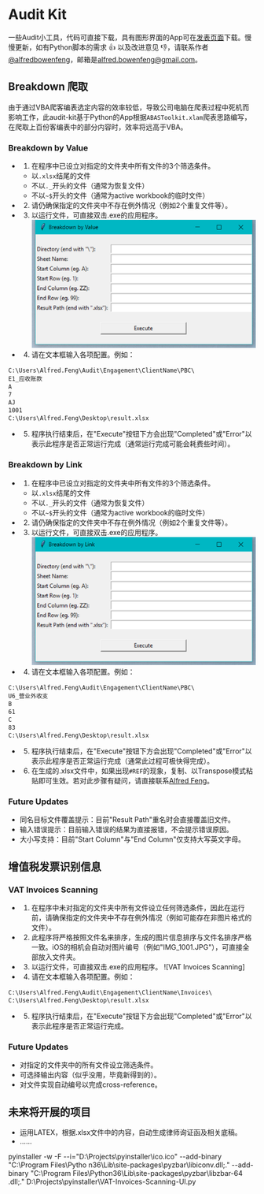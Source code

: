 # Audit Kit
一些Audit小工具，代码可直接下载，具有图形界面的App可在[发表页面](https://github.com/alfredbowenfeng/audit-kit/releases)下载。慢慢更新，如有Python脚本的需求 :+1: 以及改进意见 :-1:，请联系作者[@alfredbowenfeng](https://github.com/alfredbowenfeng)，邮箱是[alfred.bowenfeng@gmail.com](mailto:alfred.bowenfeng@gmail.com)。

## Breakdown 爬取
由于通过VBA爬客编表选定内容的效率较低，导致公司电脑在爬表过程中死机而影响工作，此audit-kit基于Python的App根据`ABASToolkit.xlam`爬表思路编写，在爬取上百份客编表中的部分内容时，效率将远高于VBA。

### Breakdown by Value
- 1. 在程序中已设立对指定的文件夹中所有文件的3个筛选条件。
	- 以`.xlsx`结尾的文件
	- 不以`._`开头的文件（通常为恢复文件）
	- 不以`~$`开头的文件（通常为active workbook的临时文件）

- 2. 请仍确保指定的文件夹中不存在例外情况（例如2个重复文件等）。 

- 3. 以运行文件，可直接双击.exe的应用程序。
![Breakdown By Value](/sources/README/breakdown-value-ui.png)

- 4. 请在文本框输入各项配置。例如：
```
C:\Users\Alfred.Feng\Audit\Engagement\ClientName\PBC\
E1_应收账款
A
7
AJ
1001
C:\Users\Alfred.Feng\Desktop\result.xlsx
```

- 5. 程序执行结束后，在"Execute"按钮下方会出现"Completed"或"Error"以表示此程序是否正常运行完成（通常运行完成可能会耗费些时间）。

### Breakdown by Link
- 1. 在程序中已设立对指定的文件夹中所有文件的3个筛选条件。
	- 以`.xlsx`结尾的文件
	- 不以`._`开头的文件（通常为恢复文件）
	- 不以`~$`开头的文件（通常为active workbook的临时文件）

- 2. 请仍确保指定的文件夹中不存在例外情况（例如2个重复文件等）。 

- 3. 以运行文件，可直接双击.exe的应用程序。
![Breakdown By Link](/sources/README/breakdown-link-ui.png)

- 4. 请在文本框输入各项配置。例如：
```
C:\Users\Alfred.Feng\Audit\Engagement\ClientName\PBC\
U6_营业外收支
B
61
C
83
C:\Users\Alfred.Feng\Desktop\result.xlsx
```

- 5. 程序执行结束后，在"Execute"按钮下方会出现"Completed"或"Error"以表示此程序是否正常运行完成（通常此过程可极快得完成）。

- 6. 在生成的.xlsx文件中，如果出现`#REF`的现象，复制、以Transpose模式粘贴即可生效。若对此步骤有疑问，请直接联系[Alfred Feng](mailto:alfred.bowenfeng@gmail.com)。

### Future Updates
- 同名目标文件覆盖提示：目前"Result Path"重名时会直接覆盖旧文件。
- 输入错误提示：目前输入错误的结果为直接报错，不会提示错误原因。
- 大小写支持：目前"Start Column"与"End Column"仅支持大写英文字母。

## 增值税发票识别信息

### VAT Invoices Scanning
- 1. 在程序中未对指定的文件夹中所有文件设立任何筛选条件，因此在运行前，请确保指定的文件夹中不存在例外情况（例如可能存在非图片格式的文件）。

- 2. 此程序将严格按照文件名来排序，生成的图片信息排序与文件名排序严格一致。iOS的相机会自动对图片编号（例如"IMG_1001.JPG"），可直接全部放入文件夹。

- 3. 以运行文件，可直接双击.exe的应用程序。
![VAT Invoices Scanning]

- 4. 请在文本框输入各项配置。例如：
```
C:\Users\Alfred.Feng\Audit\Engagement\ClientName\Invoices\
C:\Users\Alfred.Feng\Desktop\result.xlsx
```

- 5. 程序执行结束后，在"Execute"按钮下方会出现"Completed"或"Error"以表示此程序是否正常运行完成。

### Future Updates
- 对指定的文件夹中的所有文件设立筛选条件。
- 可选择输出内容（似乎没用，毕竟新得到的）。
- 对文件实现自动编号以完成cross-reference。

## 未来将开展的项目
- 运用LATEX，根据.xlsx文件中的内容，自动生成律师询证函及相关底稿。
- ......

pyinstaller -w -F --i="D:\Projects\pyinstaller\ico.ico" --add-binary "C:\Program Files\Pytho
n36\Lib\site-packages\pyzbar\libiconv.dll;." --add-binary "C:\Program Files\Python36\Lib\site-packages\pyzbar\libzbar-64
.dll;." D:\Projects\pyinstaller\VAT-Invoices-Scanning-UI.py